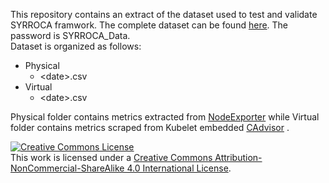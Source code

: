 This repository contains an extract of the dataset used to test and validate SYRROCA framwork. The complete dataset can be found <a href="https://box.roc.cnam.fr/index.php/s/K0YNX8A2hLwYDt7">here</a>.
The password is SYRROCA_Data.
 <br>
Dataset is organized as follows:
<ul>
     <li>Physical 
           <ul>
               <li> &lt;date&gt;.csv  
           </ul></li>
     <li>Virtual 
           <ul>
               <li> &lt;date&gt;.csv  
           </ul></li>
   <!--  <li>Main File 1</li>
     <li>Main File 2</li>-->
</ul>
<href="url"></href>

<p>
Physical folder contains metrics extracted from  <a href="https://github.com/prometheus/node_exporter">NodeExporter</a> while Virtual folder contains metrics scraped from Kubelet embedded <a href="https://github.com/google/cadvisor">CAdvisor</a> .
</p>

<a rel="license" href="http://creativecommons.org/licenses/by-nc-sa/4.0/"><img alt="Creative Commons License" style="border-width:0" src="https://i.creativecommons.org/l/by-nc-sa/4.0/88x31.png" /></a><br />This work is licensed under a <a rel="license" href="http://creativecommons.org/licenses/by-nc-sa/4.0/">Creative Commons Attribution-NonCommercial-ShareAlike 4.0 International License</a>.
